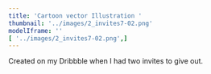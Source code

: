 ```yaml
---
title: 'Cartoon vector Illustration '
thumbnail: '../images/2_invites7-02.png'
modelIframe: ''
[ '../images/2_invites7-02.png',]
---
```


Created on my Dribbble when I had two invites to give out.
